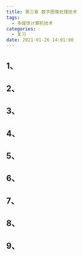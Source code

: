 ```yaml
---
title: 第三章 数字图像处理技术
tags:
  - 多媒体计算机技术
categories:
  - 复习
date: 2021-01-26 14:01:00
---
```

## 1、
## 2、
## 3、
## 4、
## 5、
## 6、
## 7、
## 8、
## 9、